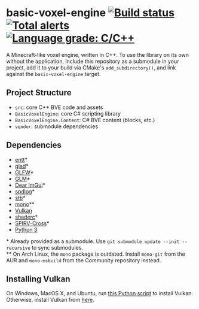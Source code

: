 # basic-voxel-engine [![Build status](https://img.shields.io/github/workflow/status/yodasoda1219/basic-voxel-engine/build)](https://github.com/yodasoda1219/basic-voxel-engine/actions/workflows/build.yml) [![Total alerts](https://img.shields.io/lgtm/alerts/g/yodasoda1219/basic-voxel-engine)](https://lgtm.com/projects/g/yodasoda1219/basic-voxel-engine/alerts/) [![Language grade: C/C++](https://img.shields.io/lgtm/grade/cpp/g/yodasoda1219/basic-voxel-engine)](https://lgtm.com/projects/g/yodasoda1219/basic-voxel-engine/context:cpp)

A Minecraft-like voxel engine, written in C++. To use the library on its own without the application, include this repository as a submodule in your project, add it to your build via CMake's `add_subdirectory()`, and link against the `basic-voxel-engine` target.

## Project Structure

- `src`: core C++ BVE code and assets
- `BasicVoxelEngine`: core C# scripting library
- `BasicVoxelEngine.Content`: C# BVE content (blocks, etc.)
- `vendor`: submodule dependencies

## Dependencies

- [entt](https://github.com/skypjack/entt/tree/v3.8.1)\*
- [glad](https://github.com/Dav1dde/glad)\*
- [GLFW](https://github.com/glfw/glfw/tree/3.3.4)\*
- [GLM](https://github.com/g-truc/glm/tree/0.9.9.8)\*
- [Dear ImGui](https://github.com/ocornut/imgui/tree/docking)\*
- [spdlog](https://github.com/gabime/spdlog/tree/v1.9.1)\*
- [stb](https://github.com/nothings/stb)\*
- [mono](https://www.mono-project.com/download/stable)\*\*
- [Vulkan](#installing-vulkan)
- [shaderc](https://github.com/google/shaderc)\*
- [SPIRV-Cross](https://github.com/KhronosGroup/SPIRV-Cross)\*
- [Python 3](https://www.python.org/downloads/)

\* Already provided as a submodule. Use `git submodule update --init --recursive` to sync submodules.  
\*\* On Arch Linux, the `mono` package is outdated. Install `mono-git` from the AUR and `mono-msbuild` from the Community repository instead.

## Installing Vulkan

On Windows, MacOS X, and Ubuntu, run [this Python script](scripts/setup_vulkan.py) to install Vulkan. Otherwise, install Vulkan from [here](https://vulkan.lunarg.com/sdk/home).